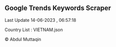 

## Google Trends Keywords Scraper 
 
Last Update 14-06-2023 , 06:57:18

Country List :
VIETNAM.json



© Abdul Muttaqin 
